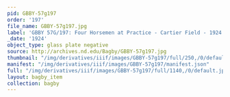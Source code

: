 ```yaml
---
pid: GBBY-57g197
order: '197'
file_name: GBBY-57g197.jpg
label: 'GBBY 57G/197: Four Horsemen at Practice - Cartier Field - 1924'
_date: '1924'
object_type: glass plate negative
source: http://archives.nd.edu/Bagby/GBBY-57g197.jpg
thumbnail: "/img/derivatives/iiif/images/GBBY-57g197/full/250,/0/default.jpg"
manifest: "/img/derivatives/iiif/images/GBBY-57g197/manifest.json"
full: "/img/derivatives/iiif/images/GBBY-57g197/full/1140,/0/default.jpg"
layout: bagby_item
collection: bagby
---
```

